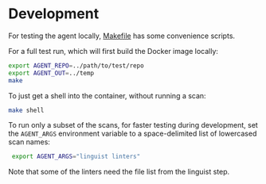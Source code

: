 # Development

For testing the agent locally, [Makefile](./Makefile) has some convenience scripts.

For a full test run, which will first build the Docker image locally:

```sh
export AGENT_REPO=../path/to/test/repo
export AGENT_OUT=../temp
make
```

To just get a shell into the container, without running a scan:

```sh
make shell
```

To run only a subset of the scans, for faster testing during development, set the `AGENT_ARGS` environment variable to a space-delimited list of lowercased scan names:

```sh
 export AGENT_ARGS="linguist linters"
```

Note that some of the linters need the file list from the linguist step.
